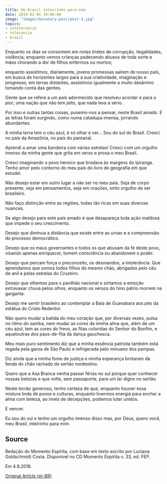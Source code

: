 ```yaml
---
title: Um Brasil inteirinho para mim
date: 2019-02-01 19:00:00
image: "images/masonary-post/post-2.jpg"
topics: 
- intolerancia
- tolerancia
- brasil
---
```



Enquanto os dias se consomem em notas tristes de corrupção, ilegalidades,
violência; enquanto vemos crianças padecendo abusos de toda sorte e mães
chorando a dor de filhos enfermos ou mortos;

enquanto assistimos, diariamente, jovens promessas saírem de nosso país, em
busca de horizontes largos para a sua criatividade, imaginação e progresso, em
terras distantes, assistimos igualmente a muito desânimo tomando conta das
gentes.

Gente que se refere a um país adormecido que resolveu acordar e para o pior;
uma nação que não tem jeito, que nada leva a sério.

Por isso e outras tantas coisas, pusemo-nos a pensar, neste Brasil amado. E as
letras foram surgindo, como numa catadupa imensa, jorrando abundantes.

A minha terra tem o céu azul, é só olhar e ver... Sou do sul do Brasil. Cresci
no país da Amazônia, no país do pantanal.

Aprendi a amar uma bandeira com várias estrelas! Cresci com um orgulho imenso
da minha gente que grita em verso e prosa o meu Brasil.

Cresci imaginando o povo heroico que bradava às margens do Ipiranga. Tenho amor
pelo contorno do meu país do livro de geografia em que estudei.

Não desejo estar em outro lugar a não ser no meu país. Seja de corpo presente,
seja em pensamentos, seja em orações, sinto orgulho de ser brasileiro.

Não faço distinção entre as regiões, todas tão ricas em suas diversas nuances.

Se algo desejo para este país amado é que desapareça toda ação maldosa que
impede o seu crescimento.

Desejo que diminua a distância que existe entre as urnas e a compreensão do
processo democrático.

Desejo que os maus governantes e todos os que abusam da fé deste povo, visando
apenas enriquecer, tomem consciência ou abandonem o poder.

Desejo que percam força o preconceito, os desmandos, a intolerância. Que
aprendamos que somos todos filhos do mesmo chão, abrigados pelo céu de anil e
pelas estrelas do Cruzeiro.

Desejo que olhemos para o pavilhão nacional e sintamos a emoção extravasar
chuva pelos olhos, enquanto os versos do hino pátrio morrem na garganta.

Desejo me sentir brasileiro ao contemplar a Baía de Guanabara aos pés da
estátua do Cristo Redentor.

Não quero mudar a batida do meu coração que, por diversas vezes, pulsa no ritmo
do samba, nem mudar as cores da minha alma que, além de um céu azul, tem as
cores do frevo, as fitas coloridas do Senhor do Bonfim, e aqueloutras dos
paus-de-fita da dança gauchesca.

Meu mais puro sentimento diz que a minha essência patriota também está regada
pela garoa de São Paulo e refrigerada pelo minuano dos pampas.

Diz ainda que a minha fome de justiça e minha esperança brotaram da fenda do
chão rachado do sertão nordestino.

Quero que a Asa Branca venha passar férias no sul porque quer conhecer nossas
belezas e que volte, sem passaporte, para um lar digno no sertão.

Neste torrão generoso, tenho certeza de que, enquanto houver essa mistura linda
de povos e culturas, enquanto tivermos energia para encher a alma com beleza,
ao invés de decepções, podemos lutar unidos.

E vencer.

Eu sou do sul e tenho um orgulho imenso disso mas, por Deus, quero você, meu
Brasil, inteirinho para mim.

## Source
Redação do Momento Espírita, com base em
texto escrito por Luciana Goldschmidt Costa.
Disponível no CD Momento Espírita v. 33, ed. FEP.

Em 4.9.2018.

[Original Article (pt-BR)](http://www.momento.com.br/pt/ler_texto.php?id=5277)
